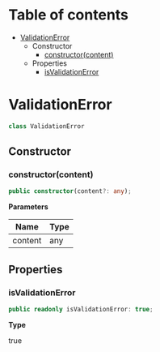 # Table of contents

* [ValidationError][ClassDeclaration-25]
    * Constructor
        * [constructor(content)][Constructor-18]
    * Properties
        * [isValidationError][PropertyDeclaration-57]

# ValidationError

```typescript
class ValidationError
```
## Constructor

### constructor(content)

```typescript
public constructor(content?: any);
```

**Parameters**

| Name    | Type |
| ------- | ---- |
| content | any  |

## Properties

### isValidationError

```typescript
public readonly isValidationError: true;
```

**Type**

true

[ClassDeclaration-25]: validationerror.md#validationerror
[Constructor-18]: validationerror.md#constructorcontent
[PropertyDeclaration-57]: validationerror.md#isvalidationerror